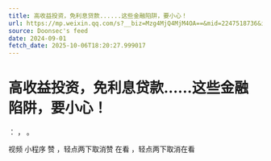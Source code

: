 ```yaml
---
title: 高收益投资，免利息贷款......这些金融陷阱，要小心！
url: https://mp.weixin.qq.com/s?__biz=Mzg4MjQ4MjM4OA==&mid=2247518736&idx=1&sn=40c5c5ebce86ca7b2a9a124699dfdc5e
source: Doonsec's feed
date: 2024-09-01
fetch_date: 2025-10-06T18:20:27.999017
---
```


# 高收益投资，免利息贷款......这些金融陷阱，要小心！

：
，
。

视频
小程序
赞
，轻点两下取消赞
在看
，轻点两下取消在看